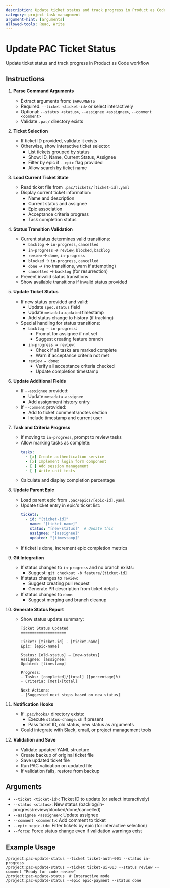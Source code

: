 ```yaml
---
description: Update ticket status and track progress in Product as Code workflow
category: project-task-management
argument-hint: [arguments]
allowed-tools: Read, Write
---
```


# Update PAC Ticket Status

Update ticket status and track progress in Product as Code workflow

## Instructions

1. **Parse Command Arguments**
   - Extract arguments from: `$ARGUMENTS`
   - Required: `--ticket <ticket-id>` or select interactively
   - Optional: `--status <status>`, `--assignee <assignee>`, `--comment <comment>`
   - Validate `.pac/` directory exists

2. **Ticket Selection**
   - If ticket ID provided, validate it exists
   - Otherwise, show interactive ticket selector:
     - List tickets grouped by status
     - Show: ID, Name, Current Status, Assignee
     - Filter by epic if `--epic` flag provided
     - Allow search by ticket name

3. **Load Current Ticket State**
   - Read ticket file from `.pac/tickets/[ticket-id].yaml`
   - Display current ticket information:
     - Name and description
     - Current status and assignee
     - Epic association
     - Acceptance criteria progress
     - Task completion status

4. **Status Transition Validation**
   - Current status determines valid transitions:
     - `backlog` → `in-progress`, `cancelled`
     - `in-progress` → `review`, `blocked`, `backlog`
     - `review` → `done`, `in-progress`
     - `blocked` → `in-progress`, `cancelled`
     - `done` → (no transitions, warn if attempting)
     - `cancelled` → `backlog` (for resurrection)
   - Prevent invalid status transitions
   - Show available transitions if invalid status provided

5. **Update Ticket Status**
   - If new status provided and valid:
     - Update `spec.status` field
     - Update `metadata.updated` timestamp
     - Add status change to history (if tracking)
   - Special handling for status transitions:
     - `backlog → in-progress`: 
       - Prompt for assignee if not set
       - Suggest creating feature branch
     - `in-progress → review`:
       - Check if all tasks are marked complete
       - Warn if acceptance criteria not met
     - `review → done`:
       - Verify all acceptance criteria checked
       - Update completion timestamp

6. **Update Additional Fields**
   - If `--assignee` provided:
     - Update `metadata.assignee`
     - Add assignment history entry
   - If `--comment` provided:
     - Add to ticket comments/notes section
     - Include timestamp and current user

7. **Task and Criteria Progress**
   - If moving to `in-progress`, prompt to review tasks
   - Allow marking tasks as complete:
     ```yaml
     tasks:
       - [x] Create authentication service
       - [x] Implement login form component
       - [ ] Add session management
       - [ ] Write unit tests
     ```
   - Calculate and display completion percentage

8. **Update Parent Epic**
   - Load parent epic from `.pac/epics/[epic-id].yaml`
   - Update ticket entry in epic's ticket list:
     ```yaml
     tickets:
       - id: "[ticket-id]"
         name: "[ticket-name]"
         status: "[new-status]"  # Update this
         assignee: "[assignee]"
         updated: "[timestamp]"
     ```
   - If ticket is done, increment epic completion metrics

9. **Git Integration**
   - If status changes to `in-progress` and no branch exists:
     - Suggest: `git checkout -b feature/[ticket-id]`
   - If status changes to `review`:
     - Suggest creating pull request
     - Generate PR description from ticket details
   - If status changes to `done`:
     - Suggest merging and branch cleanup

10. **Generate Status Report**
    - Show status update summary:
      ```
      Ticket Status Updated
      ====================
      
      Ticket: [ticket-id] - [ticket-name]
      Epic: [epic-name]
      
      Status: [old-status] → [new-status]
      Assignee: [assignee]
      Updated: [timestamp]
      
      Progress:
      - Tasks: [completed]/[total] ([percentage]%)
      - Criteria: [met]/[total]
      
      Next Actions:
      - [Suggested next steps based on new status]
      ```

11. **Notification Hooks**
    - If `.pac/hooks/` directory exists:
      - Execute `status-change.sh` if present
      - Pass ticket ID, old status, new status as arguments
    - Could integrate with Slack, email, or project management tools

12. **Validation and Save**
    - Validate updated YAML structure
    - Create backup of original ticket file
    - Save updated ticket file
    - Run PAC validation on updated file
    - If validation fails, restore from backup

## Arguments

- `--ticket <ticket-id>`: Ticket ID to update (or select interactively)
- `--status <status>`: New status (backlog/in-progress/review/blocked/done/cancelled)
- `--assignee <assignee>`: Update assignee
- `--comment <comment>`: Add comment to ticket
- `--epic <epic-id>`: Filter tickets by epic (for interactive selection)
- `--force`: Force status change even if validation warnings exist

## Example Usage

```
/project:pac-update-status --ticket ticket-auth-001 --status in-progress
/project:pac-update-status --ticket ticket-ui-003 --status review --comment "Ready for code review"
/project:pac-update-status  # Interactive mode
/project:pac-update-status --epic epic-payment --status done
```